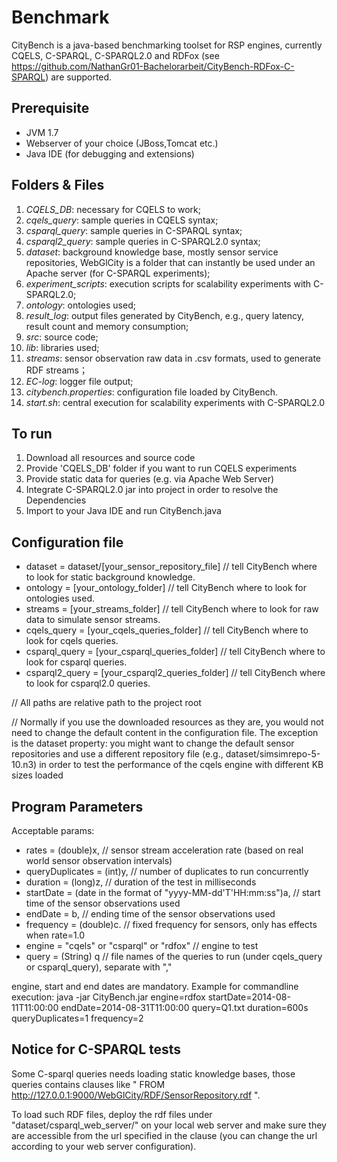 # Benchmark
CityBench is a java-based benchmarking toolset for RSP engines, currently CQELS, C-SPARQL, C-SPARQL2.0 and RDFox (see https://github.com/NathanGr01-Bachelorarbeit/CityBench-RDFox-C-SPARQL) are supported.

## Prerequisite
* JVM 1.7
* Webserver of your choice (JBoss,Tomcat etc.)
* Java IDE (for debugging and extensions)

## Folders & Files
1. *CQELS_DB*: necessary for CQELS to work;
2. *cqels_query*: sample queries in CQELS syntax;
3. *csparql_query*: sample queries in C-SPARQL syntax;
4. *csparql2_query*: sample queries in C-SPARQL2.0 syntax;
5. *dataset*: background knowledge base, mostly sensor service repositories, WebGlCity is a folder that can instantly be used under an Apache server (for C-SPARQL experiments);
6. *experiment_scripts*: execution scripts for scalability experiments with C-SPARQL2.0;
7. *ontology*: ontologies used;
8. *result_log*: output files generated by CityBench, e.g., query latency, result count and memory consumption;
9. *src*: source code;
10. *lib*: libraries used;
11. *streams*: sensor observation raw data in .csv formats, used to generate RDF streams；
12. *EC-log*: logger file output;
13. *citybench.properties*: configuration file loaded by CityBench.
14. *start.sh*: central execution for scalability experiments with C-SPARQL2.0

## To run
1. Download all resources and source code
2. Provide 'CQELS_DB' folder if you want to run CQELS experiments
3. Provide static data for queries (e.g. via Apache Web Server)
4. Integrate C-SPARQL2.0 jar into project in order to resolve the Dependencies
5. Import to your Java IDE and run CityBench.java


## Configuration file
* dataset = dataset/[your_sensor_repository_file]  // tell CityBench where to look for static background knowledge.
* ontology = [your_ontology_folder] // tell CityBench where to look for ontologies used.
* streams = [your_streams_folder] // tell CityBench where to look for raw data to simulate sensor streams.
* cqels_query = [your_cqels_queries_folder] // tell CityBench where to look for cqels queries.
* csparql_query = [your_csparql_queries_folder] // tell CityBench where to look for csparql queries.
* csparql2_query = [your_csparql2_queries_folder] // tell CityBench where to look for csparql2.0 queries.

// All paths are relative path to the project root

// Normally if you use the downloaded resources as they are, you would not need to change the default content in the configuration file. The exception is the dataset property: you might want to change the default sensor repositories and use a different repository file (e.g., dataset/simsimrepo-5-10.n3) in order to test the performance of the cqels engine with different KB sizes loaded

## Program Parameters
Acceptable params: 
* rates = (double)x, // sensor stream acceleration rate (based on real world sensor observation intervals)
* queryDuplicates = (int)y, // number of duplicates to run concurrently
* duration = (long)z,  // duration of the test in milliseconds
* startDate = (date in the format of "yyyy-MM-dd'T'HH:mm:ss")a, // start time of the sensor observations used
* endDate = b,  // ending time of the sensor observations used
* frequency = (double)c.  // fixed frequency for sensors, only has effects when rate=1.0
* engine = "cqels" or "csparql" or "rdfox" // engine to test
* query = (String) q // file names of the queries to run (under cqels_query or csparql_query), separate with ","

engine, start and end dates are  mandatory.
Example for commandline execution: java -jar CityBench.jar engine=rdfox startDate=2014-08-11T11:00:00 endDate=2014-08-31T11:00:00 query=Q1.txt duration=600s queryDuplicates=1 frequency=2

## Notice for C-SPARQL tests
Some C-sparql queries needs loading static knowledge bases, those queries contains clauses like " FROM <http://127.0.0.1:9000/WebGlCity/RDF/SensorRepository.rdf> ".

To load such RDF files, deploy the rdf files under "dataset/csparql_web_server/" on your local web server and make sure they are accessible from the url specified in the clause (you can change the url according to your web server configuration).
